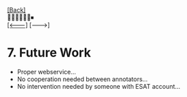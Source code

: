 [\[Back\]](./README.md) \
🔲🔲🔲🔲🔲🔲⏹ \
[\[<---\]](./06_sending_your_results.md) \[--->\]

# 7. Future Work

- Proper webservice...
- No cooperation needed between annotators...
- No intervention needed by someone with ESAT account...